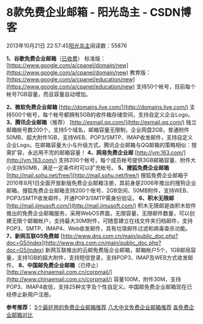 
# 8款免费企业邮箱 - 阳光岛主 - CSDN博客

2013年10月21日 22:57:45[阳光岛主](https://me.csdn.net/sunboy_2050)阅读数：55876


**1、谷歌免费企业邮箱**（[已收费](http://bbs.fobshanghai.com/viewthread.php?tid=4479073)）
标准版：[https://www.google.com/a/cpanel/domain/new](https://www.google.com/a/cpanel/domain/new)
教育版：[https://www.google.com/a/cpanel/education/new](https://www.google.com/a/cpanel/education/new)
支持50个帐号，目前每个帐号7GB容量，而且容量自动增加。

**2、微软免费企业邮箱**
[http://domains.live.com/](http://domains.live.com/)
支持500个帐号，每个帐号都拥有5GB的收件箱存储空间，支持自定义企业Logo。
**3、腾讯企业邮箱**（推荐）
[http://exmail.qq.com/](http://exmail.qq.com/)
独立邮箱帐号数200个，支持5个域名，邮箱容量无限制，企业网盘2GB，普通附件50MB、超大附件1GB，支持WEB、POP3/SMTP、IMAP收发邮件，支持自定义企业Logo。在邮箱容量大小与升级方式，腾讯企业邮箱与QQ邮箱的策略相似：按需扩容，永远用不完的邮箱容量！
**4、网易免费企业邮**
[http://ym.163.com/](http://ym.163.com/)
支持200个帐号，每个成员帐号提供3GB邮箱容量、附件大小支持50MB，满足一定条件时可以扩充帐号。
**5、搜狐免费企业邮箱**
[http://mail.sohu.net/free/](http://mail.sohu.net/free/)
搜狐免费企业邮箱于2010年8月1日全面开放新版免费企业邮箱注册，其前身是2006年推出的搜狗企业邮箱。搜狐免费企业邮箱支持200个账号、2GB空间、50MB附件，支持WEB、POP3/SMTP收发邮件，开通POP3/SMTP需身份验证。
**6、积木无限邮**
[http://mail.jimusoft.com/](http://mail.jimusoft.com/)
积木无限邮是由积木软件推出的免费企业邮箱服务，采用WebOS界面，无限容量，无限邮件数量，可以创建无限个邮箱帐户，支持最大30M附件，可随意建立在线文件夹归档邮件，支持POP3、SMTP、IMAP4、Web收发邮件，具有垃圾邮件过滤和病毒查杀功能。
**7、新网互联G5免费邮**
[http://www.dns.com.cn/main/public_doc.php?doc=G5/index](http://www.dns.com.cn/main/public_doc.php?doc=G5/index)
新网互联推出的云邮免费版企业邮箱，邮箱帐户5个，1GB邮局容量，支持1GB的超大附件，支持短信登录，支持POP3、IMAP及WEB方式收发邮件。
**8、中国邮免费企业邮箱**（已停止）
[http://www.chinaemail.com.cn/corpmail/](http://www.chinaemail.com.cn/corpmail/)
容量100M，附件30M，支持POP3、IMAP4收信，支持25种文字及个性自定义。中国邮免费企业邮箱现在已经停止新用户注册。



**参考推荐：**
[5个最好用的免费企业邮箱推荐](http://www.blogbus.com/koudaizhi-logs/54179892.html)
[八大中文免费企业邮箱推荐](http://www.shjue.com/post/175.html)
[各免费企业邮箱对比](http://wenku.baidu.com/view/fed4e7d028ea81c758f57850.html)


